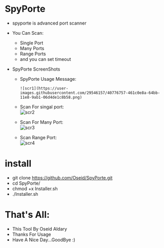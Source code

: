 # SpyPorte
  * spyporte is advanced port scanner
   - You Can Scan:
     * Single Port
     * Many Ports
     * Range Ports
     * and you can set timeout
   - SpyPorte ScreenShots
   
       * SpyPorte Usage Message:
       
             ![scr1](https://user-images.githubusercontent.com/29546157/40776757-461c0e8a-64bb-11e8-9ab1-06d4de1c8b58.png)
             
       * Scan For singal port:      
             ![scr2](https://user-images.githubusercontent.com/29546157/40776792-5aafdce6-64bb-11e8-83fc-12dfb1411d26.png)
             
       * Scan For Many Port:      
             ![scr3](https://user-images.githubusercontent.com/29546157/40776801-5e7e7ae4-64bb-11e8-9fda-b6571d6fed0a.png)
             
       * Scan Range Port:      
             ![scr4](https://user-images.githubusercontent.com/29546157/40776811-628e0960-64bb-11e8-97bf-bbb10d238da3.png)


   
# install
* git clone https://github.com/Oseid/SpyPorte.git
* cd SpyPorte/
* chmod +x Installer.sh
* ./Installer.sh

# That's All:
   * This Tool By Oseid Aldary
   * Thanks For Usage
   * Have A Nice Day...GoodBye :)
